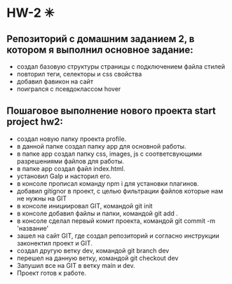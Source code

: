 # HW-2 	✳
## Репозиторий с домашним заданием 2, в котором я выполнил основное задание:
- создал базовую структуры страницы с подключением файла стилей
- повторил теги, селекторы и css свойства
- добавил фавикон на сайт
- поигрался с псевдоклассом hover

## Пошаговое выполнение нового проекта start project hw2:
- создал новую папку проекта profile.
- в данной папке создал папку app для основной работы.
- в папке app создал папку css, images, js с соответсвующими разрешениями файлов для работы.
- в папке app создал файл index.html.
- установил Galp и насторил его.
- в консоле прописал команду npm i для установки плагинов.
- добавил gitignor в проект, с целью фильтрации файлов которые нам не нужны на GIT
- в консоле инициировал GIT, командой git init
- в консоле добавил файлы и папки, командой git add .
- в консоле сделал первый комит проекта, командой git commit -m 'название'
- зашел на сайт GIT, где создал репозиторий и согласно инструкции законектил проект и GIT.
- создал другую ветку dev, командой git branch dev
- перешел на данную ветку, командой git checkout dev
- Запушил все на GIT в ветку main и dev.
- Проект готов к работе.

